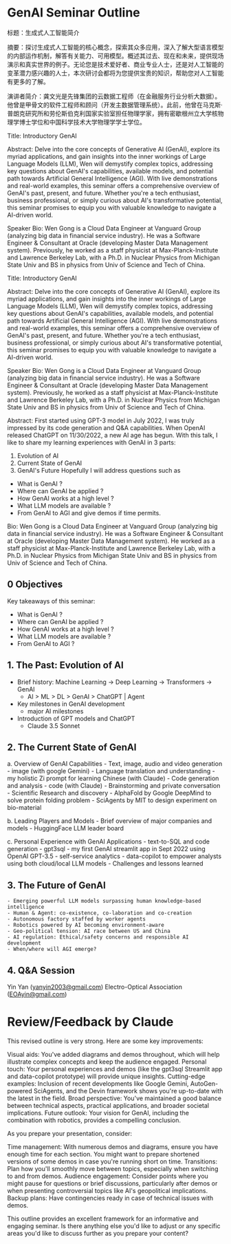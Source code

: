 # GenAI Seminar Outline 

标题：生成式人工智能简介

摘要：探讨生成式人工智能的核心概念，探索其众多应用，深入了解大型语言模型的内部运作机制，解答有关能力、可用模型。概述其过去、现在和未来，提供现场演示和真实世界的例子。无论您是技术爱好者、商业专业人士，还是对人工智能的变革潜力感兴趣的人士，本次研讨会都将为您提供宝贵的知识，帮助您对人工智能有更多的了解。

演讲者简介：龚文光是先锋集团的云数据工程师（在金融服务行业分析大数据）。他曾是甲骨文的软件工程师和顾问（开发主数据管理系统）。此前，他曾在马克斯·普朗克研究所和劳伦斯伯克利国家实验室担任物理学家，拥有密歇根州立大学核物理学博士学位和中国科学技术大学物理学学士学位。

Title: Introductory GenAI

Abstract:
Delve into the core concepts of Generative AI (GenAI), explore its myriad applications, and gain insights into the inner workings of Large Language Models (LLM), Wen will demystify complex topics, addressing key questions about GenAI's capabilities, available models, and potential path towards Artificial General Intelligence (AGI). With live demonstrations and real-world examples, this seminar offers a comprehensive overview of GenAI's past, present, and future. Whether you're a tech enthusiast, business professional, or simply curious about AI's transformative potential, this seminar promises to equip you with valuable knowledge to navigate a AI-driven world.

Speaker Bio:
Wen Gong is a Cloud Data Engineer at Vanguard Group (analyzing big data in financial service industry).
He was a Software Engineer & Consultant at Oracle (developing Master Data Management system).
Previously, he worked as a staff physicist at Max-Planck-Institute and Lawrence Berkeley Lab, with a Ph.D. in Nuclear Physics from Michigan State Univ
and BS in physics from Univ of Science and Tech of China.


Title: 
Introductory GenAI

Abstract:
Delve into the core concepts of Generative AI (GenAI), explore its myriad applications, and gain insights into the inner workings of Large Language Models (LLM), Wen will demystify complex topics, addressing key questions about GenAI's capabilities, available models, and potential path towards Artificial General Intelligence (AGI). With live demonstrations and real-world examples, this seminar offers a comprehensive overview of GenAI's past, present, and future. Whether you're a tech enthusiast, business professional, or simply curious about AI's transformative potential, this seminar promises to equip you with valuable knowledge to navigate a AI-driven world.

Speaker Bio: 
Wen Gong is a Cloud Data Engineer at Vanguard Group (analyzing big data in financial service industry).
He was a Software Engineer & Consultant at Oracle (developing Master Data Management system).
Previously, he worked as a staff physicist at Max-Planck-Institute and Lawrence Berkeley Lab, with a Ph.D. in Nuclear Physics from Michigan State Univ
and BS in physics from Univ of Science and Tech of China.

Abstract:
First started using GPT-3 model in July 2022, I was truly impressed by its code generation and Q&A capabilities. 
When OpenAI released ChatGPT on 11/30/2022, a new AI age has begun.
With this talk, I like to share my learning experiences with GenAI in 3 parts:
1. Evolution of AI
2. Current State of GenAI
3. GenAI's Future
Hopefully I will address questions such as
- What is GenAI ?
- Where can GenAI be applied ?
- How GenAI works at a high level ?
- What LLM models are available ?
- From GenAI to AGI
and give demos if time permits.

Bio: 
Wen Gong is a Cloud Data Engineer at Vanguard Group (analyzing big data in financial service industry).
He was a Software Engineer & Consultant at Oracle (developing Master Data Management system).
He worked as a staff physicist at Max-Planck-Institute and Lawrence Berkeley Lab, with a Ph.D. in Nuclear Physics from Michigan State Univ
and BS in physics from Univ of Science and Tech of China.



## 0 Objectives
Key takeaways of this seminar:

- What is GenAI ?
- Where can GenAI be applied ?
- How GenAI works at a high level ?
- What LLM models are available ?
- From GenAI to AGI ?

## 1. The Past: Evolution of AI
   - Brief history: Machine Learning → Deep Learning → Transformers → GenAI
     - <DIAGRAM> AI > ML > DL > GenAI > ChatGPT | Agent
   - Key milestones in GenAI development
     - <DIAGRAM> major AI milestones
   - Introduction of GPT models and ChatGPT
     - <DEMO> Claude 3.5 Sonnet

## 2. The Current State of GenAI
   a. Overview of GenAI Capabilities
      - Text, image, audio and video generation
        - <DEMO> image (with google Gemini)
      - Language translation and understanding
        - <DEMO> my holistic Zi prompt for learning Chinese (with Claude)
      - Code generation and analysis
        - <DEMO> code (with Claude)
      - Brainstorming and private conversation
      - Scientific Research and discovery
        - AlphaFold by Google DeepMind to solve protein folding problem
        - SciAgents by MIT to design experiment on bio-material

   b. Leading Players and Models
      - Brief overview of major companies and models
        - <DIAGRAM> HuggingFace LLM leader board

   c. Personal Experience with GenAI Applications
      - text-to-SQL and code generation
        - <DEMO> gpt3sql - my first GenAI streamlit app in Sept 2022 using OpenAI GPT-3.5
      - self-service analytics
        - <DEMO> data-copilot to empower analysts using both cloud/local LLM models
      - Challenges and lessons learned

## 3. The Future of GenAI
    - Emerging powerful LLM models surpassing human knowledge-based intelligence
    - Human & Agent: co-existence, co-laboration and co-creation
    - Autonomous factory staffed by worker agents
    - Robotics powered by AI becoming environment-aware
    - Geo-political tension: AI race between US and China
    - AI regulation: Ethical/safety concerns and responsible AI development
    - When/where will AGI emerge?

## 4. Q&A Session


Yin Yan (yanyin2003@gmail.com)
Electro-Optical Association (EOAyin@gmail.com)


# Review/Feedback by Claude

This revised outline is very strong. Here are some key improvements:

Visual aids: You've added diagrams and demos throughout, which will help illustrate complex concepts and keep the audience engaged.
Personal touch: Your personal experiences and demos (like the gpt3sql Streamlit app and data-copilot prototype) will provide unique insights.
Cutting-edge examples: Inclusion of recent developments like Google Gemini, AutoGen-powered SciAgents, and the Devin framework shows you're up-to-date with the latest in the field.
Broad perspective: You've maintained a good balance between technical aspects, practical applications, and broader societal implications.
Future outlook: Your vision for GenAI, including the combination with robotics, provides a compelling conclusion.

As you prepare your presentation, consider:

Time management: With numerous demos and diagrams, ensure you have enough time for each section. You might want to prepare shortened versions of some demos in case you're running short on time.
Transitions: Plan how you'll smoothly move between topics, especially when switching to and from demos.
Audience engagement: Consider points where you might pause for questions or brief discussions, particularly after demos or when presenting controversial topics like AI's geopolitical implications.
Backup plans: Have contingencies ready in case of technical issues with demos.

This outline provides an excellent framework for an informative and engaging seminar. Is there anything else you'd like to adjust or any specific areas you'd like to discuss further as you prepare your content?